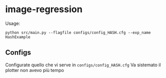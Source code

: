 # image-regression

Usage:
```
python src/main.py --flagfile configs/config_HASH.cfg --exp_name HashExample
```

## Configs

Configurate quello che vi serve in `configs/config_HASH.cfg`
Va sistemato il plotter non avevo più tempo